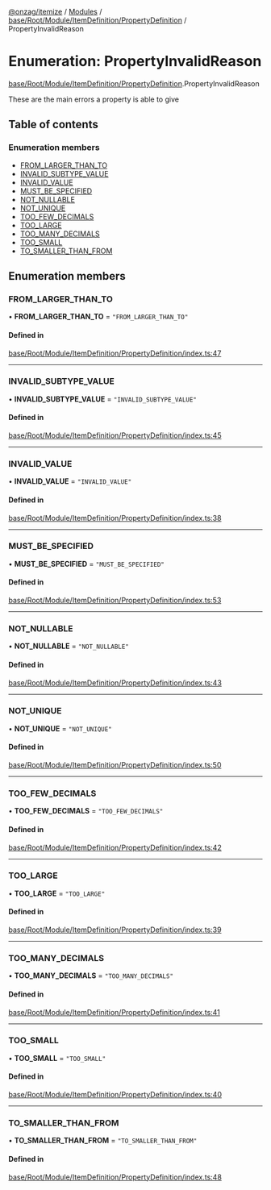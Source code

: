 [@onzag/itemize](../README.md) / [Modules](../modules.md) / [base/Root/Module/ItemDefinition/PropertyDefinition](../modules/base_Root_Module_ItemDefinition_PropertyDefinition.md) / PropertyInvalidReason

# Enumeration: PropertyInvalidReason

[base/Root/Module/ItemDefinition/PropertyDefinition](../modules/base_Root_Module_ItemDefinition_PropertyDefinition.md).PropertyInvalidReason

These are the main errors a property is able to give

## Table of contents

### Enumeration members

- [FROM\_LARGER\_THAN\_TO](base_Root_Module_ItemDefinition_PropertyDefinition.PropertyInvalidReason.md#from_larger_than_to)
- [INVALID\_SUBTYPE\_VALUE](base_Root_Module_ItemDefinition_PropertyDefinition.PropertyInvalidReason.md#invalid_subtype_value)
- [INVALID\_VALUE](base_Root_Module_ItemDefinition_PropertyDefinition.PropertyInvalidReason.md#invalid_value)
- [MUST\_BE\_SPECIFIED](base_Root_Module_ItemDefinition_PropertyDefinition.PropertyInvalidReason.md#must_be_specified)
- [NOT\_NULLABLE](base_Root_Module_ItemDefinition_PropertyDefinition.PropertyInvalidReason.md#not_nullable)
- [NOT\_UNIQUE](base_Root_Module_ItemDefinition_PropertyDefinition.PropertyInvalidReason.md#not_unique)
- [TOO\_FEW\_DECIMALS](base_Root_Module_ItemDefinition_PropertyDefinition.PropertyInvalidReason.md#too_few_decimals)
- [TOO\_LARGE](base_Root_Module_ItemDefinition_PropertyDefinition.PropertyInvalidReason.md#too_large)
- [TOO\_MANY\_DECIMALS](base_Root_Module_ItemDefinition_PropertyDefinition.PropertyInvalidReason.md#too_many_decimals)
- [TOO\_SMALL](base_Root_Module_ItemDefinition_PropertyDefinition.PropertyInvalidReason.md#too_small)
- [TO\_SMALLER\_THAN\_FROM](base_Root_Module_ItemDefinition_PropertyDefinition.PropertyInvalidReason.md#to_smaller_than_from)

## Enumeration members

### FROM\_LARGER\_THAN\_TO

• **FROM\_LARGER\_THAN\_TO** = `"FROM_LARGER_THAN_TO"`

#### Defined in

[base/Root/Module/ItemDefinition/PropertyDefinition/index.ts:47](https://github.com/onzag/itemize/blob/f2f29986/base/Root/Module/ItemDefinition/PropertyDefinition/index.ts#L47)

___

### INVALID\_SUBTYPE\_VALUE

• **INVALID\_SUBTYPE\_VALUE** = `"INVALID_SUBTYPE_VALUE"`

#### Defined in

[base/Root/Module/ItemDefinition/PropertyDefinition/index.ts:45](https://github.com/onzag/itemize/blob/f2f29986/base/Root/Module/ItemDefinition/PropertyDefinition/index.ts#L45)

___

### INVALID\_VALUE

• **INVALID\_VALUE** = `"INVALID_VALUE"`

#### Defined in

[base/Root/Module/ItemDefinition/PropertyDefinition/index.ts:38](https://github.com/onzag/itemize/blob/f2f29986/base/Root/Module/ItemDefinition/PropertyDefinition/index.ts#L38)

___

### MUST\_BE\_SPECIFIED

• **MUST\_BE\_SPECIFIED** = `"MUST_BE_SPECIFIED"`

#### Defined in

[base/Root/Module/ItemDefinition/PropertyDefinition/index.ts:53](https://github.com/onzag/itemize/blob/f2f29986/base/Root/Module/ItemDefinition/PropertyDefinition/index.ts#L53)

___

### NOT\_NULLABLE

• **NOT\_NULLABLE** = `"NOT_NULLABLE"`

#### Defined in

[base/Root/Module/ItemDefinition/PropertyDefinition/index.ts:43](https://github.com/onzag/itemize/blob/f2f29986/base/Root/Module/ItemDefinition/PropertyDefinition/index.ts#L43)

___

### NOT\_UNIQUE

• **NOT\_UNIQUE** = `"NOT_UNIQUE"`

#### Defined in

[base/Root/Module/ItemDefinition/PropertyDefinition/index.ts:50](https://github.com/onzag/itemize/blob/f2f29986/base/Root/Module/ItemDefinition/PropertyDefinition/index.ts#L50)

___

### TOO\_FEW\_DECIMALS

• **TOO\_FEW\_DECIMALS** = `"TOO_FEW_DECIMALS"`

#### Defined in

[base/Root/Module/ItemDefinition/PropertyDefinition/index.ts:42](https://github.com/onzag/itemize/blob/f2f29986/base/Root/Module/ItemDefinition/PropertyDefinition/index.ts#L42)

___

### TOO\_LARGE

• **TOO\_LARGE** = `"TOO_LARGE"`

#### Defined in

[base/Root/Module/ItemDefinition/PropertyDefinition/index.ts:39](https://github.com/onzag/itemize/blob/f2f29986/base/Root/Module/ItemDefinition/PropertyDefinition/index.ts#L39)

___

### TOO\_MANY\_DECIMALS

• **TOO\_MANY\_DECIMALS** = `"TOO_MANY_DECIMALS"`

#### Defined in

[base/Root/Module/ItemDefinition/PropertyDefinition/index.ts:41](https://github.com/onzag/itemize/blob/f2f29986/base/Root/Module/ItemDefinition/PropertyDefinition/index.ts#L41)

___

### TOO\_SMALL

• **TOO\_SMALL** = `"TOO_SMALL"`

#### Defined in

[base/Root/Module/ItemDefinition/PropertyDefinition/index.ts:40](https://github.com/onzag/itemize/blob/f2f29986/base/Root/Module/ItemDefinition/PropertyDefinition/index.ts#L40)

___

### TO\_SMALLER\_THAN\_FROM

• **TO\_SMALLER\_THAN\_FROM** = `"TO_SMALLER_THAN_FROM"`

#### Defined in

[base/Root/Module/ItemDefinition/PropertyDefinition/index.ts:48](https://github.com/onzag/itemize/blob/f2f29986/base/Root/Module/ItemDefinition/PropertyDefinition/index.ts#L48)
